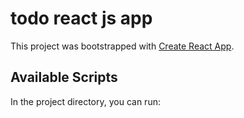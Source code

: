 # todo  react js app

This project was bootstrapped with [Create React App](https://github.com/facebook/create-react-app).

## Available Scripts

In the project directory, you can run: